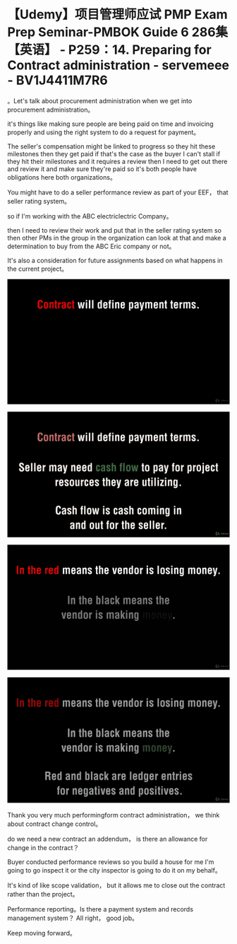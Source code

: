# 【Udemy】项目管理师应试 PMP Exam Prep Seminar-PMBOK Guide 6  286集【英语】 - P259：14. Preparing for Contract administration - servemeee - BV1J4411M7R6

。Let's talk about procurement administration when we get into procurement administration。

 it's things like making sure people are being paid on time and invoicing properly and using the right system to do a request for payment。

The seller's compensation might be linked to progress so they hit these milestones then they get paid if that's the case as the buyer I can't stall if they hit their milestones and it requires a review then I need to get out there and review it and make sure they're paid so it's both people have obligations here both organizations。

You might have to do a seller performance review as part of your EEF， that seller rating system。

 so if I'm working with the ABC electriclectric Company。

 then I need to review their work and put that in the seller rating system so then other PMs in the group in the organization can look at that and make a determination to buy from the ABC Eric company or not。

It's also a consideration for future assignments based on what happens in the current project。



![](img/eb3efc92d521fcf0e421fe51d1994796_1.png)

![](img/eb3efc92d521fcf0e421fe51d1994796_2.png)

![](img/eb3efc92d521fcf0e421fe51d1994796_3.png)

![](img/eb3efc92d521fcf0e421fe51d1994796_4.png)

Thank you very much performingform contract administration， we think about contract change control。

 do we need a new contract an addendum， is there an allowance for change in the contract？

Buyer conducted performance reviews so you build a house for me I'm going to go inspect it or the city inspector is going to do it on my behalf。

 It's kind of like scope validation， but it allows me to close out the contract rather than the project。

Performance reporting。Is there a payment system and records management system？ All right， good job。

 Keep moving forward。